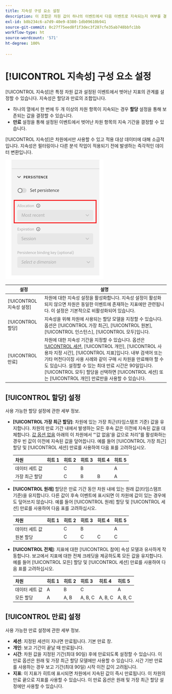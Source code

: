 ```yaml
---
title: 지속성 구성 요소 설정
description: 이 조합은 차원 값이 하나의 이벤트에서 다음 이벤트로 지속되는지 여부를 결정합니다.
exl-id: b8b234c6-a7d9-40e9-8380-1db09610b941
source-git-commit: 0c27f75eed8f1f3dec3f287cfe35ab748bbfc1bb
workflow-type: ht
source-wordcount: '571'
ht-degree: 100%

---
```



# [!UICONTROL 지속성] 구성 요소 설정

[!UICONTROL 지속성]은 특정 차원 값과 설정된 이벤트에서 벗어난 지표의 관계를 설정할 수 있습니다. 지속성은 할당과 만료의 조합입니다.

* 하나의 열에서 한 번에 두 개 이상의 차원 항목이 지속되는 경우 **할당** 설정을 통해 보존되는 값을 결정할 수 있습니다.
* **만료** 설정을 통해 설정된 이벤트에서 벗어난 차원 항목의 지속 기간을 결정할 수 있습니다.

[!UICONTROL 지속성]은 차원에서만 사용할 수 있고 적용 대상 데이터에 대해 소급적입니다. 지속성은 필터링이나 다른 분석 작업이 적용되기 전에 발생하는 즉각적인 데이터 변환입니다.

![지속성](../assets/persistence.png)

| 설정 | 설명 |
| --- | --- |
| [!UICONTROL 지속성 설정] | 차원에 대한 지속성 설정을 활성화합니다. 지속성 설정이 활성화되지 않으면 차원은 동일한 이벤트에 존재하는 지표에만 관련됩니다. 이 설정은 기본적으로 비활성화되어 있습니다. |
| [!UICONTROL 할당] | 지속성을 위해 차원에 사용되는 할당 모델을 지정할 수 있습니다. 옵션은 [!UICONTROL 가장 최근], [!UICONTROL 원본], [!UICONTROL 인스턴스], [!UICONTROL 모두]입니다. |
| [!UICONTROL 만료] | 차원에 대한 지속성 기간을 지정할 수 있습니다. 옵션은 [!UICONTROL 세션](기본값), [!UICONTROL 개인], [!UICONTROL 사용자 지정 시간], [!UICONTROL 지표]입니다. 내부 검색어 또는 기타 머천다이징 사용 사례와 같이 구매 시 차원을 만료해야 할 수도 있습니다. 설정할 수 있는 최대 만료 시간은 90일입니다. [!UICONTROL 모두] 할당을 선택하면 [!UICONTROL 세션] 또는 [!UICONTROL 개인] 만료만을 사용할 수 있습니다. |

## [!UICONTROL 할당] 설정

사용 가능한 할당 설정에 관한 세부 정보.

* **[!UICONTROL 가장 최근 할당]**: 차원에 있는 가장 최근(타임스탬프 기준) 값을 유지합니다. 차원의 만료 기간 내에서 발생하는 모든 후속 값은 이전에 지속된 값을 대체합니다. [값 옵션 없음](no-value-options.md) 아래의 이 차원에서 “‘값 없음’을 값으로 처리”를 활성화하는 경우 빈 값이 이전에 지속된 값을 덮어씁니다. 예를 들어 [!UICONTROL 가장 최근] 할당 및 [!UICONTROL 세션] 만료를 사용하여 다음 표를 고려하십시오.

   | 차원 | 히트 1 | 히트 2 | 히트 3 | 히트 4 | 히트 5 |
   | --- | --- | --- | --- | --- | --- |
   | 데이터 세트 값 |  | C | B |  | A |
   | 가장 최근 할당 |  | C | B | B | A |

* **[!UICONTROL 원래]** 할당은 만료 기간 동안 차원 내에 있는 원래 값(타임스탬프 기준)을 유지합니다. 다른 값이 후속 이벤트에 표시되면 이 차원에 값이 있는 경우에도 덮어쓰지 않습니다. 예를 들어 [!UICONTROL 원래] 할당 및 [!UICONTROL 세션] 만료를 사용하여 다음 표를 고려하십시오.

   | 차원 | 히트 1 | 히트 2 | 히트 3 | 히트 4 | 히트 5 |
   | --- | --- | --- | --- | --- | --- |
   | 데이터 세트 값 |  | C | B |  | A |
   | 원본 할당 |  | C | C | C | C |

* **[!UICONTROL 전체]**: 지표에 대한 [!UICONTROL 참여] 속성 모델과 유사하게 작동합니다. 보고에서 지표에 대한 전체 크레딧을 제공하도록 모든 값을 유지합니다. 예를 들어 [!UICONTROL 모든] 할당 및 [!UICONTROL 세션] 만료를 사용하여 다음 표를 고려하십시오.

   | 차원 | 히트 1 | 히트 2 | 히트 3 | 히트 4 | 히트 5 |
   | --- | --- | --- | --- | --- | --- |
   | 데이터 세트 값 | A | B | C |  | A |
   | 모든 할당 | A | A, B | A, B, C | A, B, C | A, B, C |

## [!UICONTROL 만료] 설정

사용 가능한 만료 설정에 관한 세부 정보.

* **세션**: 지정된 세션이 지나면 만료됩니다. 기본 만료 창.
* **개인**: 보고 기간이 끝날 때 만료됩니다.
* **시간**: 차원 값을 지정된 기간(최대 90일) 후에 만료되도록 설정할 수 있습니다. 이 만료 옵션은 원래 및 가장 최근 할당 모델에만 사용할 수 있습니다. 시간 기반 만료를 사용하는 경우 보고 기간(최대 90일) 시작 이전 값이 고려됩니다.
* **지표**: 이 지표가 히트에 표시되면 차원에서 지속된 값이 즉시 만료됩니다. 이 차원의 만료 끝으로 지표를 사용할 수 있습니다. 이 만료 옵션은 원래 및 가장 최근 할당 설정에만 사용할 수 있습니다.

